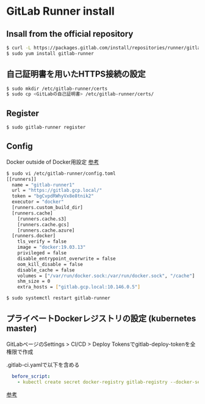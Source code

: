 # GitLab Runner install

## Insall from the official repository
```bash
$ curl -L https://packages.gitlab.com/install/repositories/runner/gitlab-runner/script.rpm.sh | sudo bash
$ sudo yum install gitlab-runner
```


## 自己証明書を用いたHTTPS接続の設定
```bash
$ sudo mkdir /etc/gitlab-runner/certs
$ sudo cp <GitLabの自己証明書> /etc/gitlab-runner/certs/
```


## Register
```bash
$ sudo gitlab-runner register
```


## Config
Docker outside of Docker用設定 [参考](https://docs.gitlab.com/ee/ci/docker/using_docker_build.html#use-docker-socket-binding)
```bash
$ sudo vi /etc/gitlab-runner/config.toml 
[[runners]]
  name = "gitlab-runner1"
  url = "https://gitlab.gcp.local/"
  token = "bgCvpdRWhyVx8e8tnik2"
  executor = "docker"
  [runners.custom_build_dir]
  [runners.cache]
    [runners.cache.s3]
    [runners.cache.gcs]
    [runners.cache.azure]
  [runners.docker]
    tls_verify = false
    image = "docker:19.03.13"
    privileged = false
    disable_entrypoint_overwrite = false
    oom_kill_disable = false
    disable_cache = false
    volumes = ["/var/run/docker.sock:/var/run/docker.sock", "/cache"]
    shm_size = 0
    extra_hosts = ["gitlab.gcp.local:10.146.0.5"]

$ sudo systemctl restart gitlab-runner
```


## プライベートDockerレジストリの設定 (kubernetes master)
GitLabページのSettings > CI/CD > Deploy Tokensでgitlab-deploy-tokenを全権限で作成

.gitlab-ci.yamlで以下を含める
```yaml
  before_script:
    - kubectl create secret docker-registry gitlab-registry --docker-server="$CI_REGISTRY" --docker-username="$CI_DEPLOY_USER" --docker-password="$CI_DEPLOY_PASSWORD" --docker-email="$GITLAB_USER_EMAIL" -o yaml --dry-run | kubectl apply -f -
```
[参考](https://docs.gitlab.com/ee/user/project/clusters/#deployment-variables)
